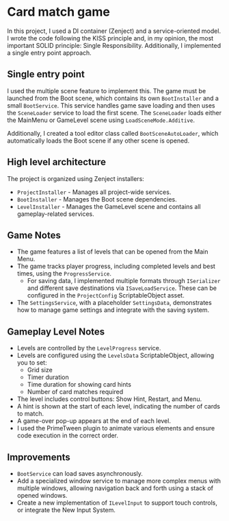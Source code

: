 # Card match game

In this project, I used a DI container (Zenject) and a service-oriented model. I wrote the code following the KISS principle and, in my opinion, the most important SOLID principle: Single Responsibility. Additionally, I implemented a single entry point approach.

## Single entry point
I used the multiple scene feature to implement this. The game must be launched from the Boot scene, which contains its own `BootInstaller` and a small `BootService`. This service handles game save loading and then uses the `SceneLoader` service to load the first scene. The `SceneLoader` loads either the MainMenu or GameLevel scene using `LoadSceneMode.Additive`. 

Additionally, I created a tool editor class called `BootSceneAutoLoader`, which automatically loads the Boot scene if any other scene is opened.

## High level architecture
The project is organized using Zenject installers:

* `ProjectInstaller` - Manages all project-wide services.
* `BootInstaller` - Manages the Boot scene dependencies.
* `LevelInstaller` - Manages the GameLevel scene and contains all gameplay-related services.

## Game Notes
* The game features a list of levels that can be opened from the Main Menu.
* The game tracks player progress, including completed levels and best times, using the `ProgressService`.
  * For saving data, I implemented multiple formats through `ISerializer` and different save destinations via `ISaveLoadService`. These can be configured in the `ProjectConfig` ScriptableObject asset.
* The `SettingsService`, with a placeholder `SettingsData`, demonstrates how to manage game settings and integrate with the saving system.

## Gameplay Level Notes
* Levels are controlled by the `LevelProgress` service.
* Levels are configured using the `LevelsData` ScriptableObject, allowing you to set:
  * Grid size
  * Timer duration
  * Time duration for showing card hints
  * Number of card matches required
* The level includes control buttons: Show Hint, Restart, and Menu.
* A hint is shown at the start of each level, indicating the number of cards to match.
* A game-over pop-up appears at the end of each level.
* I used the PrimeTween plugin to animate various elements and ensure code execution in the correct order.

## Improvements
* `BootService` can load saves asynchronously.
* Add a specialized window service to manage more complex menus with multiple windows, allowing navigation back and forth using a stack of opened windows.
* Create a new implementation of `ILevelInput` to support touch controls, or integrate the New Input System.
